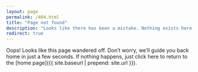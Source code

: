 ```yaml
---
layout: page
permalink: /404.html
title: "Page not found"
description: "Looks like there has been a mistake. Nothing exists here."
redirect: true
---
```


Oops! Looks like this page wandered off. Don’t worry, we’ll guide you back home in just a few seconds. If nothing happens, just click here to return to the [home page]({{ site.baseurl | prepend: site.url }}).

